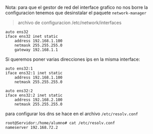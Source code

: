 Nota: para que el gestor de red del interface grafico no nos borre la configuracion tenemos que desinstalar el paquete `network-manager`

> archivo de configuracion /etc/network/interfaces

```
auto ens32
iface ens32 inet static
	address 192.168.1.100
	netmask 255.255.255.0
	gateway 192.168.1.1
```

Si queremos poner varias direcciones ips en la misma interface:

```
auto ens32:1
iface ens32:1 inet static
	address 192.168.1.100
	netmask 255.255.255.0

auto ens32:2
iface ens32:2 inet static
	address 192.168.2.100
	netmask 255.255.255.0
```

para configurar los dns se hace en el archivo `/etc/resolv.conf`

```
root@Servidor:/home/alumno# cat /etc/resolv.conf
nameserver 192.168.72.2
```
